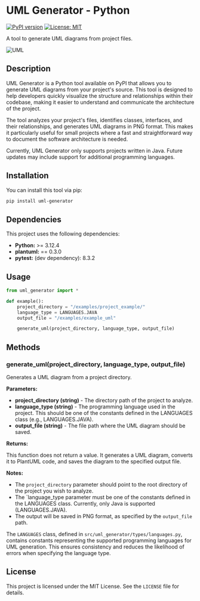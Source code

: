 # UML Generator - Python

[![PyPI version](https://badge.fury.io/py/uml-generator.svg)](https://pypi.org/project/uml-generator/)
[![License: MIT](https://img.shields.io/badge/License-MIT-green.svg)](https://github.com/SIIR3X/python-uml-generator/blob/main/LICENSE)

A tool to generate UML diagrams from project files.

![UML](https://raw.githubusercontent.com/SIIR3X/python-uml-generator/main/examples/uml_example.png)


## Description

UML Generator is a Python tool available on PyPI that allows you to generate UML diagrams from your project's source. 
This tool is designed to help developers quickly visualize the structure and relationships within their codebase, 
making it easier to understand and communicate the architecture of the project.

The tool analyzes your project's files, identifies classes, interfaces, and their relationships, and generates UML 
diagrams in PNG format. This makes it particularly useful for small projects where a fast and straightforward way to 
document the software architecture is needed.

Currently, UML Generator only supports projects written in Java. Future updates may include support for additional 
programming languages.


## Installation

You can install this tool via pip:
```bash
pip install uml-generator
```


## Dependencies

This project uses the following dependencies:

- **Python:** >= 3.12.4
- **plantuml:** == 0.3.0
- **pytest:** (dev dependency): 8.3.2


## Usage

```Python
from uml_generator import *

def example():
    project_directory = "/examples/project_example/"
    language_type = LANGUAGES.JAVA
    output_file = "/examples/example_uml"

    generate_uml(project_directory, language_type, output_file)
```


## Methods

### generate_uml(project_directory, language_type, output_file)

Generates a UML diagram from a project directory.

**Parameters:**

* **project_directory (string)** - The directory path of the project to analyze.
* **language_type (string)** - The programming language used in the project. This should be one of the constants 
defined in the LANGUAGES class (e.g., LANGUAGES.JAVA).
* **output_file (string)** - The file path where the UML diagram should be saved.

**Returns:**

This function does not return a value. It generates a UML diagram, converts it to PlantUML code, and saves the diagram 
to the specified output file.

**Notes:**

* The `project_directory` parameter should point to the root directory of the project you wish to analyze.
* The `language_type parameter must be one of the constants defined in the LANGUAGES class. Currently, only Java 
is supported (LANGUAGES.JAVA). 
* The output will be saved in PNG format, as specified by the `output_file` path.

The `LANGUAGES` class, defined in `src/uml_generator/types/languages.py`, contains constants representing the supported 
programming languages for UML generation. This ensures consistency and reduces the likelihood of errors when specifying 
the language type.

## License

This project is licensed under the MIT License. See the `LICENSE` file for details.